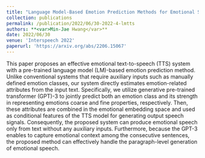 ```yaml
---
title: "Language Model-Based Emotion Prediction Methods for Emotional Speech Synthesis Systems"
collection: publications
permalink: /publication/2022/06/30-2022-4-lmtts
authors: **<var>Min-Jae Hwang</var>**
date: 2022/06/30
venue: 'Interspeech 2022'
paperurl: 'https://arxiv.org/abs/2206.15067'
---
```

This paper proposes an effective emotional text-to-speech (TTS) system with a pre-trained language model (LM)-based emotion prediction method. Unlike conventional systems that require auxiliary inputs such as manually defined emotion classes, our system directly estimates emotion-related attributes from the input text. Specifically, we utilize generative pre-trained transformer (GPT)-3 to jointly predict both an emotion class and its strength in representing emotions coarse and fine properties, respectively. Then, these attributes are combined in the emotional embedding space and used as conditional features of the TTS model for generating output speech signals. Consequently, the proposed system can produce emotional speech only from text without any auxiliary inputs. Furthermore, because the GPT-3 enables to capture emotional context among the consecutive sentences, the proposed method can effectively handle the paragraph-level generation of emotional speech.
